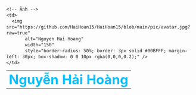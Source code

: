 <table>
  <tr>
    <!-- Tên -->
    <td style="vertical-align: middle;">
      <h1 style="color:#00BFFF; font-size: 2.5em; font-weight: 700; margin: 0;">
        Nguyễn Hải Hoàng
      </h1>
    </td>

    <!-- Ảnh -->
    <td>
      <img src="https://github.com/HaiHoan15/HaiHoan15/blob/main/pic/avatar.jpg?raw=true"
           alt="Nguyen Hai Hoang"
           width="150"
           style="border-radius: 50%; border: 3px solid #00BFFF; margin-left: 30px; box-shadow: 0 0 10px rgba(0,0,0,0.2);" />
    </td>
  </tr>
</table>
